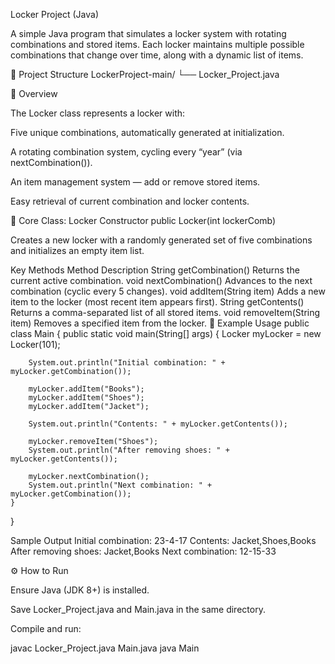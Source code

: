 Locker Project (Java)

A simple Java program that simulates a locker system with rotating combinations and stored items. Each locker maintains multiple possible combinations that change over time, along with a dynamic list of items.

📂 Project Structure
LockerProject-main/
└── Locker_Project.java

🧩 Overview

The Locker class represents a locker with:

Five unique combinations, automatically generated at initialization.

A rotating combination system, cycling every “year” (via nextCombination()).

An item management system — add or remove stored items.

Easy retrieval of current combination and locker contents.

🧠 Core Class: Locker
Constructor
public Locker(int lockerComb)


Creates a new locker with a randomly generated set of five combinations and initializes an empty item list.

Key Methods
Method	Description
String getCombination()	Returns the current active combination.
void nextCombination()	Advances to the next combination (cyclic every 5 changes).
void addItem(String item)	Adds a new item to the locker (most recent item appears first).
String getContents()	Returns a comma-separated list of all stored items.
void removeItem(String item)	Removes a specified item from the locker.
🧪 Example Usage
public class Main {
    public static void main(String[] args) {
        Locker myLocker = new Locker(101);

        System.out.println("Initial combination: " + myLocker.getCombination());

        myLocker.addItem("Books");
        myLocker.addItem("Shoes");
        myLocker.addItem("Jacket");

        System.out.println("Contents: " + myLocker.getContents());

        myLocker.removeItem("Shoes");
        System.out.println("After removing shoes: " + myLocker.getContents());

        myLocker.nextCombination();
        System.out.println("Next combination: " + myLocker.getCombination());
    }
}

Sample Output
Initial combination: 23-4-17
Contents: Jacket,Shoes,Books
After removing shoes: Jacket,Books
Next combination: 12-15-33

⚙️ How to Run

Ensure Java (JDK 8+) is installed.

Save Locker_Project.java and Main.java in the same directory.

Compile and run:

javac Locker_Project.java Main.java
java Main
